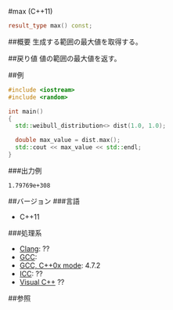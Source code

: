 #max (C++11)
```cpp
result_type max() const;
```

##概要
生成する範囲の最大値を取得する。


##戻り値
値の範囲の最大値を返す。


##例
```cpp
#include <iostream>
#include <random>

int main()
{
  std::weibull_distribution<> dist(1.0, 1.0);

  double max_value = dist.max();
  std::cout << max_value << std::endl;
}
```

###出力例
```
1.79769e+308
```

##バージョン
###言語
- C++11

###処理系
- [Clang](/implementation#clang.md): ??
- [GCC](/implementation#gcc.md): 
- [GCC, C++0x mode](/implementation#gcc.md): 4.7.2
- [ICC](/implementation#icc.md): ??
- [Visual C++](/implementation#visual_cpp.md) ??


##参照


